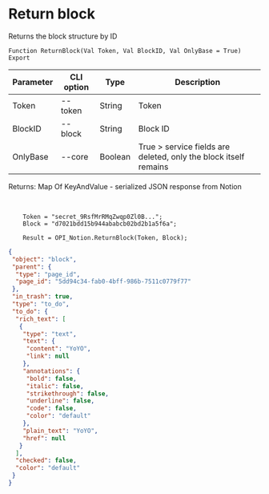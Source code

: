 ﻿---
sidebar_position: 2
---

# Return block
 Returns the block structure by ID



`Function ReturnBlock(Val Token, Val BlockID, Val OnlyBase = True) Export`

  | Parameter | CLI option | Type | Description |
  |-|-|-|-|
  | Token | --token | String | Token |
  | BlockID | --block | String | Block ID |
  | OnlyBase | --core | Boolean | True > service fields are deleted, only the block itself remains |

  
  Returns:  Map Of KeyAndValue - serialized JSON response from Notion

<br/>




```bsl title="Code example"
    Token = "secret_9RsfMrRMqZwqp0Zl0B...";
    Block = "d7021bdd15b944ababcb02bd2b1a5f6a";

    Result = OPI_Notion.ReturnBlock(Token, Block);
```
 



```json title="Result"
{
 "object": "block",
 "parent": {
  "type": "page_id",
  "page_id": "5dd94c34-fab0-4bff-986b-7511c0779f77"
 },
 "in_trash": true,
 "type": "to_do",
 "to_do": {
  "rich_text": [
   {
    "type": "text",
    "text": {
     "content": "YoYO",
     "link": null
    },
    "annotations": {
     "bold": false,
     "italic": false,
     "strikethrough": false,
     "underline": false,
     "code": false,
     "color": "default"
    },
    "plain_text": "YoYO",
    "href": null
   }
  ],
  "checked": false,
  "color": "default"
 }
}
```
